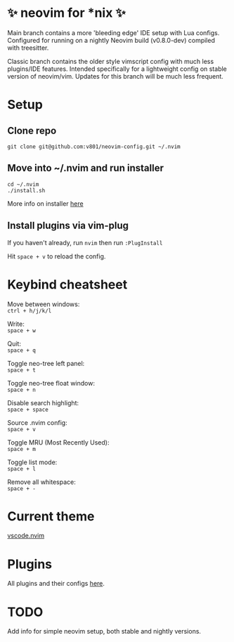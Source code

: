 # :sparkles: neovim for *nix :sparkles:

Main branch contains a more 'bleeding edge' IDE setup with Lua configs.  Configured for running on a nightly Neovim build (v0.8.0-dev) compiled with treesitter.  

Classic branch contains the older style vimscript config with much less plugins/IDE features.  Intended specifically for a lightweight config on stable version of neovim/vim.  Updates for this branch will be much less frequent.

# Setup

## Clone repo
`git clone git@github.com:v801/neovim-config.git ~/.nvim`

## Move into ~/.nvim and run installer
`cd ~/.nvim`  
`./install.sh`

More info on installer [here](https://github.com/v801/neovim-config/blob/main/install.sh)

## Install plugins via vim-plug
If you haven't already, run `nvim` then run `:PlugInstall`

Hit `space + v` to reload the config.

# Keybind cheatsheet

Move between windows:  
`ctrl + h/j/k/l`

Write:  
`space + w`

Quit:  
`space + q`

Toggle neo-tree left panel:  
`space + t`

Toggle neo-tree float window:  
`space + n`

Disable search highlight:  
`space + space`

Source .nvim config:  
`space + v`

Toggle MRU (Most Recently Used):  
`space + m`

Toggle list mode:  
`space + l`

Remove all whitespace:  
`space + -`

# Current theme

[vscode.nvim](https://github.com/Mofiqul/vscode.nvim)

# Plugins

All plugins and their configs [here](https://github.com/v801/neovim-config/blob/main/lua/plugins.lua).

# TODO
Add info for simple neovim setup, both stable and nightly versions.